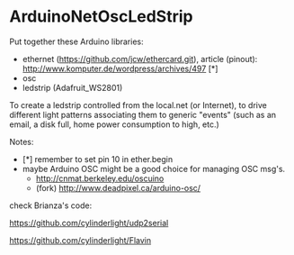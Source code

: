 ArduinoNetOscLedStrip
=====================


Put together these Arduino libraries:

- ethernet (https://github.com/jcw/ethercard.git), article (pinout): http://www.komputer.de/wordpress/archives/497 [*]
- osc
- ledstrip (Adafruit_WS2801)

To create a ledstrip controlled from the local.net (or Internet), to drive different light patterns associating them to generic "events" (such as an email, a disk full, home power consumption to high, etc.)







Notes:
+ [*] remember to set pin 10 in ether.begin
+ maybe Arduino OSC 
might be a good choice for managing OSC msg's.
    + http://cnmat.berkeley.edu/oscuino
    + (fork) http://www.deadpixel.ca/arduino-osc/



check Brianza's code:

https://github.com/cylinderlight/udp2serial

https://github.com/cylinderlight/Flavin

